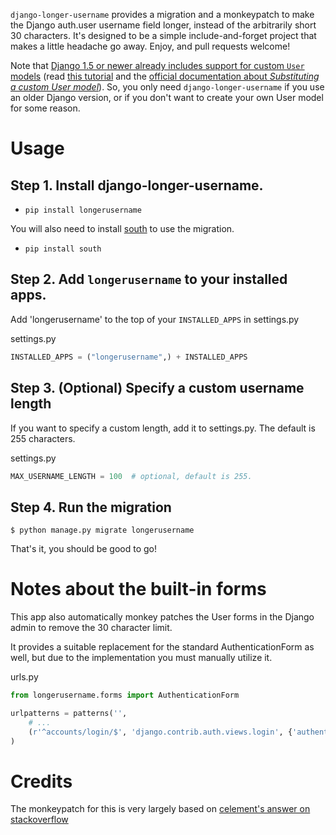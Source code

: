 `django-longer-username` provides a migration and a monkeypatch to make the Django auth.user username field longer, instead of the arbitrarily short 30 characters. It's designed to be a simple include-and-forget project that makes a little headache go away.  Enjoy, and pull requests welcome!

Note that [Django 1.5 or newer already includes support for custom `User` models][releasenotes15] (read [this tutorial][tutorial] and the [official documentation about *Substituting a custom User model*][documentation15]). So, you only need `django-longer-username` if you use an older Django version, or if you don't want to create your own User model for some reason.

[tutorial]: http://procrastinatingdev.com/django/using-configurable-user-models-in-django-1-5/
[releasenotes15]: https://docs.djangoproject.com/en/1.5/releases/1.5/#configurable-user-model
[documentation15]: https://docs.djangoproject.com/en/1.5/topics/auth/customizing/#auth-custom-user

Usage
=====
Step 1. Install django-longer-username. 
-------------------------------------

- `pip install longerusername` 

You will also need to install [south]() to use the migration. 

- `pip install south` 


Step 2. Add `longerusername` to your installed apps.
-------------------------
Add 'longerusername' to the top of your `INSTALLED_APPS` in settings.py

settings.py

```python
INSTALLED_APPS = ("longerusername",) + INSTALLED_APPS
```

Step 3. (Optional) Specify a custom username length
------------------------------------------------
If you want to specify a custom length, add it to settings.py. The default is 255 characters.

settings.py

```python
MAX_USERNAME_LENGTH = 100  # optional, default is 255.
```



Step 4. Run the migration
------------------------------------------------
```
$ python manage.py migrate longerusername
```

That's it, you should be good to go!


Notes about the built-in forms
==============================
This app also automatically monkey patches the User forms in the Django admin to remove the 30 character limit.

It provides a suitable replacement for the standard AuthenticationForm as well, but due to the implementation you must manually utilize it.

urls.py

```python
from longerusername.forms import AuthenticationForm

urlpatterns = patterns('',
    # ...
    (r'^accounts/login/$', 'django.contrib.auth.views.login', {'authentication_form': AuthenticationForm}),
)
```

Credits
=======

The monkeypatch for this is very largely based on [celement's answer on stackoverflow][so]

[so]: http://stackoverflow.com/questions/2610088/can-djangos-auth-user-username-be-varchar75-how-could-that-be-done
